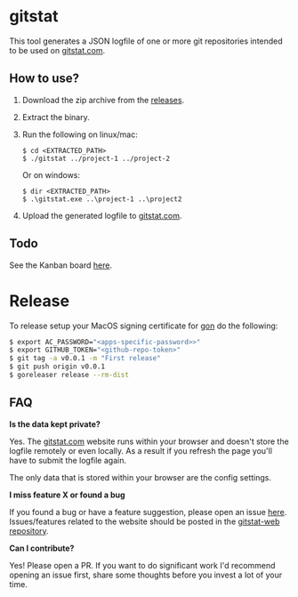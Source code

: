 # gitstat

This tool generates a JSON logfile of one or more git repositories intended to be used
on [gitstat.com](https://gitstat.com).

## How to use?

1. Download the zip archive from the [releases](https://github.com/nielskrijger/gitstat/releases).
2. Extract the binary.
3. Run the following on linux/mac:

    ```
    $ cd <EXTRACTED_PATH>
    $ ./gitstat ../project-1 ../project-2
    ```

   Or on windows:

   ```
   $ dir <EXTRACTED_PATH>
   $ .\gitstat.exe ..\project-1 ..\project2
   ```

4. Upload the generated logfile to [gitstat.com](https://gitstat.com).

## Todo

See the Kanban board [here](https://github.com/nielskrijger/gitstat-web/projects/1).

# Release

To release setup your MacOS signing certificate for [gon](https://github.com/mitchellh/gon) do the following:

```sh
$ export AC_PASSWORD="<apps-specific-password>>"
$ export GITHUB_TOKEN="<github-repo-token>"
$ git tag -a v0.0.1 -m "First release"
$ git push origin v0.0.1
$ goreleaser release --rm-dist
```

## FAQ

__Is the data kept private?__

Yes. The [gitstat.com](https://gitstat.com) website runs within your browser and doesn't store the logfile remotely or
even locally. As a result if you refresh the page you'll have to submit the logfile again.

The only data that is stored within your browser are the config settings.

__I miss feature X or found a bug__

If you found a bug or have a feature suggestion, please open an
issue [here](https://github.com/nielskrijger/gitstat/issues). Issues/features related to the website should be posted in
the [gitstat-web repository](https://github.com/nielskrijger/gitstat-web).

__Can I contribute?__

Yes! Please open a PR. If you want to do significant work I'd recommend opening an issue first, share some thoughts
before you invest a lot of your time.
